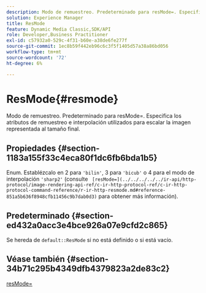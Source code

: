 ```yaml
---
description: Modo de remuestreo. Predeterminado para resMode=. Especifica los atributos de remuestreo e interpolación utilizados para escalar la imagen representada al tamaño final.
solution: Experience Manager
title: ResMode
feature: Dynamic Media Classic,SDK/API
role: Developer,Business Practitioner
exl-id: c57932a0-529c-4f31-b60e-a38de6fe277f
source-git-commit: 1ec8b59f442eb96c6c3f5f1405d57a38a86bd056
workflow-type: tm+mt
source-wordcount: '72'
ht-degree: 6%

---
```


# ResMode{#resmode}

Modo de remuestreo. Predeterminado para resMode=. Especifica los atributos de remuestreo e interpolación utilizados para escalar la imagen representada al tamaño final.

## Propiedades {#section-1183a155f33c4eca80f1dc6fb6bda1b5}

Enum. Establézcalo en 2 para `'bilin'`, 3 para `'bicub'` o 4 para el modo de interpolación `'sharp2'` (consulte ` [resMode=](../../../../../ir-api/http-protocol/image-rendering-api-ref/c-ir-http-protocol-ref/c-ir-http-protocol-command-reference/r-ir-http-resmode.md#reference-851a5b636f8948cfb11456c9b7dab0d3)` para obtener más información).

## Predeterminado {#section-ed432a0acc3e4bce926a07e9cfd2c865}

Se hereda de `default::ResMode` si no está definido o si está vacío.

## Véase también {#section-34b71c295b4349dfb4379823a2de83c2}

[resMode=](../../../../../ir-api/http-protocol/image-rendering-api-ref/c-ir-http-protocol-ref/c-ir-http-protocol-command-reference/r-ir-http-resmode.md#reference-851a5b636f8948cfb11456c9b7dab0d3)
